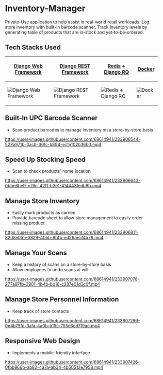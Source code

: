 # Inventory-Manager
Private-Use application to help assist in real-world retail workloads. Log store inventory with built-in barcode scanner. Track inventory levels by generating table of products that are in-stock and yet-to-be-ordered.

## Tech Stacks Used
| <p><a href="https://www.djangoproject.com/">Django Web Framework</a></p> | <p><a href="https://www.django-rest-framework.org/">Django REST Framework</a></p> | <p><a href="https://redis.io/">Redis</a> + <a href="https://python-rq.org/">Django RQ</a></p> | <p><a href="https://www.docker.com/">Docker</a></p> |
| --------------------------------------------------------------------- | --------------------------------------------------------------------------------- | --------------------------------------------------------------------------------- |--------------------------------------------------------------------------------- |
| <p><img alt="Django Web Framework" src="https://user-images.githubusercontent.com/68614941/224603539-066e79d0-32a0-466f-bbe0-42de25b01612.png" /></p>    | <p><img alt="Django REST Framework" src="https://user-images.githubusercontent.com/68614941/224606212-106bfd6a-49eb-491a-9c6c-0ec7a814aea4.png" /></p> | <p><img alt="Redis + Django RQ" src="https://user-images.githubusercontent.com/68614941/224603543-ac2707c1-d572-4f3e-848e-444f99991004.png" /></p>  | <p><img alt="Docker" src="https://user-images.githubusercontent.com/68614941/224604127-6309ad96-6f12-4e07-8849-4cac735c05d6.png" /></p>


## Built-In UPC Barcode Scanner
* Scan product barcodes to manage inventory on a store-by-store basis

https://user-images.githubusercontent.com/68614941/233906544-523a971b-0acb-46fc-b894-ec1e102b36b0.mp4


## Speed Up Stocking Speed
* Scan to check products' home location

https://user-images.githubusercontent.com/68614941/233906643-0bbe6be9-e76c-42f1-b3e1-414443fedb8b.mp4


## Manage Store Inventory
* Easily mark products as carried
* Provide barcode sheet to allow store management to easily order missing product

https://user-images.githubusercontent.com/68614941/233906811-8208e055-3829-40bb-8bfb-ed26ae5f4579.mp4


## Manage Your Scans
* Keep a history of scans on a store-by-store basis
* Allow employees to undo scans at will

https://user-images.githubusercontent.com/68614941/233907078-277a97fb-3901-4b4b-bb16-c287e01d3c0f.mp4


## Manage Store Personnel Information
* Keep track of store contacts

https://user-images.githubusercontent.com/68614941/233907266-0e4b75fd-3afa-4a0b-b15c-755c6cd719ac.mp4


## Responsive Web Design
* Implements a mobile-friendly interface

https://user-images.githubusercontent.com/68614941/233907426-0fbb966b-ab82-4a7a-ab34-4b50512e7958.mp4
